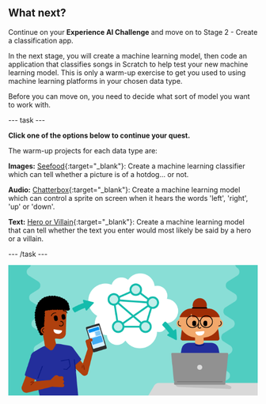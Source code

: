## What next?

Continue on your **Experience AI Challenge** and  move on to Stage 2 - Create a classification app.

In the next stage, you will create a machine learning model, then code an application that classifies songs in Scratch to help test your new machine learning model. This is only a warm-up exercise to get you used to using machine learning platforms in your chosen data type.

Before you can move on, you need to decide what sort of model you want to work with. 

--- task ---

**Click one of the options below to continue your quest.**

The warm-up projects for each data type are:

**Images:** [Seefood]([rpf.io/seefood](https://projects.raspberrypi.org/en/projects/xai-challenge-image-classifier)){:target="_blank"}: Create a machine learning classifier which can tell whether a picture is of a hotdog... or not.

**Audio:** [Chatterbox]([rpf.io/chatterbox](https://projects.raspberrypi.org/en/projects/xai-challenge-audio-classifier)){:target="_blank"}: Create a machine learning model which can control a sprite on screen when it hears the words 'left', 'right', 'up' or 'down'.

**Text:** [Hero or Villain]([rpf.io/hero](https://projects.raspberrypi.org/en/projects/xai-challenge-text-classifier)){:target="_blank"}: Create a machine learning model that can tell whether the text you enter would most likely be said by a hero or a villain.

--- /task ---


![ProjectName project](images/banner.png)